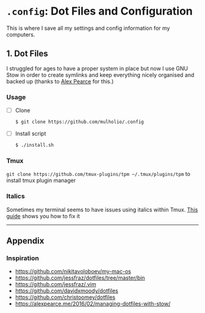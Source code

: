 # `.config`: Dot Files and Configuration

This is where I save all my settings and config information for my computers.

## 1. Dot Files

I struggled for ages to have a proper system in place but now I use GNU Stow in order to create symlinks and keep everything nicely organised and backed up (thanks to [Alex Pearce](https://github.com/alexpearce/dotfiles) for this.)

### Usage

- [ ] Clone

  ```bash
  $ git clone https://github.com/mulholio/.config
  ```

- [ ] Install script

  ```bash
  $ ./install.sh
  ```

### Tmux

`git clone https://github.com/tmux-plugins/tpm ~/.tmux/plugins/tpm` to install tmux plugin manager

### Italics

Sometimes my terminal seems to have issues using italics within Tmux. [This guide](https://alexpearce.me/2014/05/italics-in-iterm2-vim-tmux/) shows you how to fix it

---

## Appendix

### Inspiration

- https://github.com/nikitavoloboev/my-mac-os
- https://github.com/jessfraz/dotfiles/tree/master/bin
- https://github.com/jessfraz/.vim
- https://github.com/davidxmoody/dotfiles
- https://github.com/christoomey/dotfiles
- https://alexpearce.me/2016/02/managing-dotfiles-with-stow/
